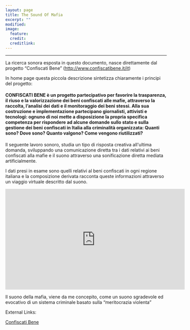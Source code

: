 ```yaml
---
layout: page
title: The Sound Of Mafia
excerpt: ""
modified: 
image:
  feature: 
  credit: 
  creditlink: 
---
```


---

La ricerca sonora esposta in questo documento, nasce direttamente dal progetto “Confiscati Bene” (http://www.confiscatibene.it/it)

In home page questa piccola descrizione sintetizza chiaramente i principi del progetto:

#### CONFISCATI BENE è un progetto partecipativo per favorire la trasparenza, il riuso e la valorizzazione dei beni confiscati alle mafie, attraverso la raccolta, l’analisi dei dati e il monitoraggio dei beni stessi. Alla sua costruzione e implementazione partecipano giornalisti, attivisti e tecnologi: ognuno di noi mette a disposizione la propria specifica competenza per rispondere ad alcune domande sullo stato e sulla gestione dei beni confiscati in Italia alla criminalità organizzata: Quanti sono? Dove sono? Quanto valgono? Come vengono riutilizzati?

Il seguente lavoro sonoro, studia un tipo di risposta creativa all'ultima domanda, sviluppando una comunicazione diretta tra i dati relativi ai beni confiscati alla mafie e il suono attraverso una sonificazione diretta mediata artificialmente.

I dati presi in esame sono quelli relativi al beni confiscati in ogni regione italiana e la composizione derivata racconta queste informazioni attraverso un viaggio virtuale descritto dal suono.

<iframe width="560" height="315" src="https://www.youtube.com/embed/8sIy-rP2feA" frameborder="0" allowfullscreen></iframe>

Il suono della mafia, viene da me concepito, come un suono sgradevole ed evocativo di un sistema criminale basato sulla “meritocrazia violenta”

External Links:

[Confiscati Bene](http://www.confiscatibene.it/it) 
